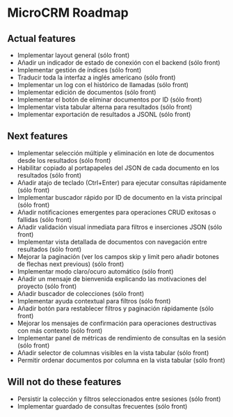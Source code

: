 # MicroCRM Roadmap

## Actual features

* Implementar layout general (sólo front)
* Añadir un indicador de estado de conexión con el backend (sólo front)
* Implementar gestión de índices (sólo front)
* Traducir toda la interfaz a inglés americano (sólo front)
* Implementar un log con el histórico de llamadas (sólo front)
* Implementar edición de documentos (sólo front)
* Implementar el botón de eliminar documentos por ID (sólo front)
* Implementar vista tabular alterna para resultados (sólo front)
* Implementar exportación de resultados a JSONL (sólo front)

## Next features

* Implementar selección múltiple y eliminación en lote de documentos desde los resultados (sólo front)
* Habilitar copiado al portapapeles del JSON de cada documento en los resultados (sólo front)
* Añadir atajo de teclado (Ctrl+Enter) para ejecutar consultas rápidamente (sólo front)
* Implementar buscador rápido por ID de documento en la vista principal (sólo front)
* Añadir notificaciones emergentes para operaciones CRUD exitosas o fallidas (sólo front)
* Añadir validación visual inmediata para filtros e inserciones JSON (sólo front)
* Implementar vista detallada de documentos con navegación entre resultados (sólo front)
* Mejorar la paginación (ver los campos skip y limit pero añadir botones de flechas next previous) (sólo front)
* Implementar modo claro/ocuro automático (sólo front)
* Añadir un mensaje de bienvenida explicando las motivaciones del proyecto (sólo front)
* Añadir buscador de colecciones (sólo front)
* Implementar ayuda contextual para filtros (sólo front)
* Añadir botón para restablecer filtros y paginación rápidamente (sólo front)
* Mejorar los mensajes de confirmación para operaciones destructivas con más contexto (sólo front)
* Implementar panel de métricas de rendimiento de consultas en la sesión (sólo front)
* Añadir selector de columnas visibles en la vista tabular (sólo front)
* Permitir ordenar documentos por columna en la vista tabular (sólo front)

## Will not do these features

* Persistir la colección y filtros seleccionados entre sesiones (sólo front)
* Implementar guardado de consultas frecuentes (sólo front)

